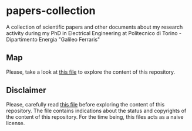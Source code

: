 # papers-collection
A collection of scientific papers and other documents about my research activity during my PhD in Electrical Engineering at Politecnico di Torino - Dipartimento Energia "Galileo Ferraris"

## Map

Please, take a look at [this file](MAP.md) to explore the content of this repository.

## Disclaimer

Please, carefully read [this file](DISCLAIMER.md) before exploring the content of this repository. The file contains indications about the status and copyrights of the content of this repository. For the time being, this files acts as a naive license.
